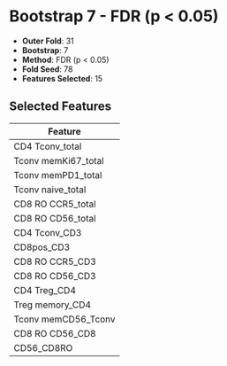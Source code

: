 # Bootstrap 7 - FDR (p < 0.05)

- **Outer Fold**: 31
- **Bootstrap**: 7
- **Method**: FDR (p < 0.05)
- **Fold Seed**: 78
- **Features Selected**: 15

## Selected Features

| Feature |
|---------|
| CD4 Tconv_total |
| Tconv memKi67_total |
| Tconv memPD1_total |
| Tconv naive_total |
| CD8 RO CCR5_total |
| CD8 RO CD56_total |
| CD4 Tconv_CD3 |
| CD8pos_CD3 |
| CD8 RO CCR5_CD3 |
| CD8 RO CD56_CD3 |
| CD4 Treg_CD4 |
| Treg memory_CD4 |
| Tconv memCD56_Tconv |
| CD8 RO CD56_CD8 |
| CD56_CD8RO |
